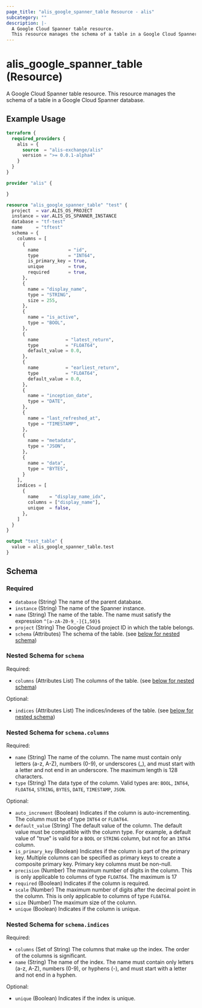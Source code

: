 ```yaml
---
page_title: "alis_google_spanner_table Resource - alis"
subcategory: ""
description: |-
  A Google Cloud Spanner table resource.
  This resource manages the schema of a table in a Google Cloud Spanner database.
---
```


# alis_google_spanner_table (Resource)

A Google Cloud Spanner table resource.
This resource manages the schema of a table in a Google Cloud Spanner database.

## Example Usage

```terraform
terraform {
  required_providers {
    alis = {
      source  = "alis-exchange/alis"
      version = ">= 0.0.1-alpha4"
    }
  }
}

provider "alis" {

}

resource "alis_google_spanner_table" "test" {
  project  = var.ALIS_OS_PROJECT
  instance = var.ALIS_OS_SPANNER_INSTANCE
  database = "tf-test"
  name     = "tftest"
  schema = {
    columns = [
      {
        name           = "id",
        type           = "INT64",
        is_primary_key = true,
        unique         = true,
        required       = true,
      },
      {
        name = "display_name",
        type = "STRING",
        size = 255,
      },
      {
        name = "is_active",
        type = "BOOL",
      },
      {
        name          = "latest_return",
        type          = "FLOAT64",
        default_value = 0.0,
      },
      {
        name          = "earliest_return",
        type          = "FLOAT64",
        default_value = 0.0,
      },
      {
        name = "inception_date",
        type = "DATE",
      },
      {
        name = "last_refreshed_at",
        type = "TIMESTAMP",
      },
      {
        name = "metadata",
        type = "JSON",
      },
      {
        name = "data",
        type = "BYTES",
      }
    ],
    indices = [
      {
        name    = "display_name_idx",
        columns = ["display_name"],
        unique  = false,
      },
    ]
  }
}

output "test_table" {
  value = alis_google_spanner_table.test
}
```

<!-- schema generated by tfplugindocs -->
## Schema

### Required

- `database` (String) The name of the parent database.
- `instance` (String) The name of the Spanner instance.
- `name` (String) The name of the table.
The name must satisfy the expression `^[a-zA-Z0-9_-]{1,50}$`
- `project` (String) The Google Cloud project ID in which the table belongs.
- `schema` (Attributes) The schema of the table. (see [below for nested schema](#nestedatt--schema))

<a id="nestedatt--schema"></a>
### Nested Schema for `schema`

Required:

- `columns` (Attributes List) The columns of the table. (see [below for nested schema](#nestedatt--schema--columns))

Optional:

- `indices` (Attributes List) The indices/indexes of the table. (see [below for nested schema](#nestedatt--schema--indices))

<a id="nestedatt--schema--columns"></a>
### Nested Schema for `schema.columns`

Required:

- `name` (String) The name of the column.
The name must contain only letters (a-z, A-Z), numbers (0-9), or underscores (_), and must start with a letter and not end in an underscore.
The maximum length is 128 characters.
- `type` (String) The data type of the column.
Valid types are: `BOOL`, `INT64`, `FLOAT64`, `STRING`, `BYTES`, `DATE`, `TIMESTAMP`, `JSON`.

Optional:

- `auto_increment` (Boolean) Indicates if the column is auto-incrementing.
The column must be of type `INT64` or `FLOAT64`.
- `default_value` (String) The default value of the column.
The default value must be compatible with the column type.
For example, a default value of "true" is valid for a `BOOL` or `STRING` column, but not for an `INT64` column.
- `is_primary_key` (Boolean) Indicates if the column is part of the primary key.
Multiple columns can be specified as primary keys to create a composite primary key.
Primary key columns must be non-null.
- `precision` (Number) The maximum number of digits in the column.
This is only applicable to columns of type `FLOAT64`.
The maximum is 17
- `required` (Boolean) Indicates if the column is required.
- `scale` (Number) The maximum number of digits after the decimal point in the column.
This is only applicable to columns of type `FLOAT64`.
- `size` (Number) The maximum size of the column.
- `unique` (Boolean) Indicates if the column is unique.


<a id="nestedatt--schema--indices"></a>
### Nested Schema for `schema.indices`

Required:

- `columns` (Set of String) The columns that make up the index.
The order of the columns is significant.
- `name` (String) The name of the index.
The name must contain only letters (a-z, A-Z), numbers (0-9), or hyphens (-), and must start with a letter and not end in a hyphen.

Optional:

- `unique` (Boolean) Indicates if the index is unique.